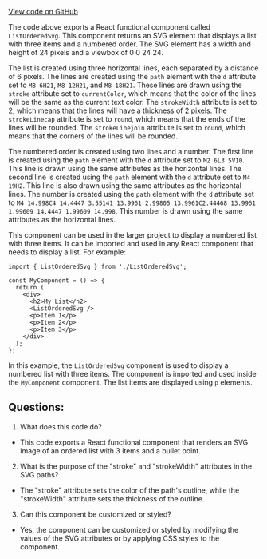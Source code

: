 [View code on GitHub](https://github.com/technologiestiftung/kulturdaten-frontend/blob/master/components/assets/ListOrderedSvg.tsx)

The code above exports a React functional component called `ListOrderedSvg`. This component returns an SVG element that displays a list with three items and a numbered order. The SVG element has a width and height of 24 pixels and a viewbox of 0 0 24 24. 

The list is created using three horizontal lines, each separated by a distance of 6 pixels. The lines are created using the `path` element with the `d` attribute set to `M8 6H21`, `M8 12H21`, and `M8 18H21`. These lines are drawn using the `stroke` attribute set to `currentColor`, which means that the color of the lines will be the same as the current text color. The `strokeWidth` attribute is set to 2, which means that the lines will have a thickness of 2 pixels. The `strokeLinecap` attribute is set to `round`, which means that the ends of the lines will be rounded. The `strokeLinejoin` attribute is set to `round`, which means that the corners of the lines will be rounded.

The numbered order is created using two lines and a number. The first line is created using the `path` element with the `d` attribute set to `M2 6L3 5V10`. This line is drawn using the same attributes as the horizontal lines. The second line is created using the `path` element with the `d` attribute set to `M4 19H2`. This line is also drawn using the same attributes as the horizontal lines. The number is created using the `path` element with the `d` attribute set to `M4 14.998C4 14.4447 3.55141 13.9961 2.99805 13.9961C2.44468 13.9961 1.99609 14.4447 1.99609 14.998`. This number is drawn using the same attributes as the horizontal lines.

This component can be used in the larger project to display a numbered list with three items. It can be imported and used in any React component that needs to display a list. For example:

```
import { ListOrderedSvg } from './ListOrderedSvg';

const MyComponent = () => {
  return (
    <div>
      <h2>My List</h2>
      <ListOrderedSvg />
      <p>Item 1</p>
      <p>Item 2</p>
      <p>Item 3</p>
    </div>
  );
};
```

In this example, the `ListOrderedSvg` component is used to display a numbered list with three items. The component is imported and used inside the `MyComponent` component. The list items are displayed using `p` elements.
## Questions: 
 1. What does this code do?
- This code exports a React functional component that renders an SVG image of an ordered list with 3 items and a bullet point.

2. What is the purpose of the "stroke" and "strokeWidth" attributes in the SVG paths?
- The "stroke" attribute sets the color of the path's outline, while the "strokeWidth" attribute sets the thickness of the outline.

3. Can this component be customized or styled?
- Yes, the component can be customized or styled by modifying the values of the SVG attributes or by applying CSS styles to the component.